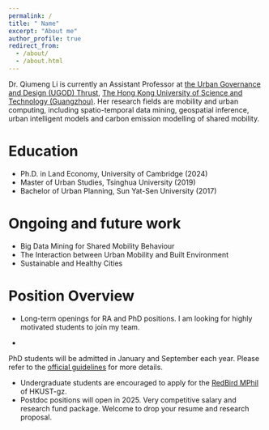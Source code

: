 ```yaml
---
permalink: /
title: " Name"
excerpt: "About me"
author_profile: true
redirect_from: 
  - /about/
  - /about.html
---
```


Dr. Qiumeng Li is currently an Assistant Professor at [the Urban Governance and Design (UGOD) Thrust](https://soch.hkust-gz.edu.cn/academics/ugod/), [The Hong Kong University of Science and Technology (Guangzhou)](https://www.hkust-gz.edu.cn/). Her research fields are mobility and urban computing, including spatio-temporal data mining, geospatial inference, urban intelligent models and carbon emission modelling of shared mobility.  

Education
======
* Ph.D. in Land Economy, University of Cambridge
(2024)
* Master of Urban Studies, Tsinghua University (2019)
* Bachelor of Urban Planning, Sun Yat-Sen University (2017)


Ongoing and future work 
======
* Big Data Mining for Shared Mobility Behaviour
* The Interaction between Urban Mobility and Built Environment
* Sustainable and Healthy Cities

Position Overview
======

* Long-term openings for RA and PhD positions. I am looking for highly motivated students to join my team. 

* 
PhD students will be admitted in January and September each year. Please refer to the [official guidelines](https://fytgs.hkust-gz.edu.cn/admissions) for more details.
* Undergraduate students are encouraged to apply for the [RedBird MPhil](https://www.hkust-gz.edu.cn/academics/teaching-and-learning-innovation/red-bird-mphil-program/) of HKUST-gz.
* Postdoc positions will open in 2025. Very competitive salary and research fund package. Welcome to drop your resume and research proposal.
